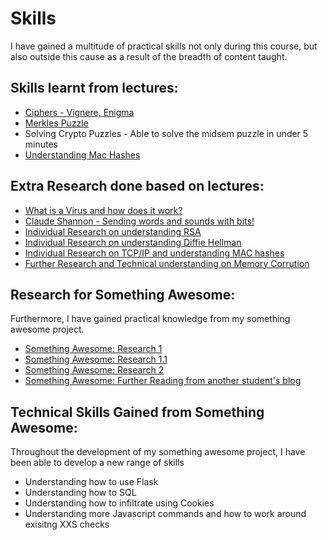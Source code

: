 # Skills 

I have gained a multitude of practical skills not only during this course, but also outside this cause as a result of the breadth of content taught. 

## Skills learnt from lectures: 
* [Ciphers - Vignere, Enigma](https://jennax-seceng.tumblr.com/post/185534723926/ciphers-types)
* [Merkles Puzzle](https://jennax-seceng.tumblr.com/post/185901350811/wk03-notes)
* Solving Crypto Puzzles - Able to solve the midsem puzzle in under 5 minutes
* [Understanding Mac Hashes](https://jennax-seceng.tumblr.com/post/185999164706/week-05-notes)
## Extra Research done based on lectures: 
* [What is a Virus and how does it work?](https://jennax-seceng.tumblr.com/post/185445335941/virus-whats-that)
* [Claude Shannon - Sending words and sounds with bits!](https://jennax-seceng.tumblr.com/post/185669124201/hmk-enthusiasm1)
* [Individual Research on understanding RSA](https://jennax-seceng.tumblr.com/post/185675561711/rsa-responsible-service-of-wait)
* [ Individual Research on understanding Diffie Hellman](https://jennax-seceng.tumblr.com/post/185901350811/wk03-notes)
* [Individual Research on TCP/IP and understanding MAC hashes](https://jennax-seceng.tumblr.com/post/185999164706/week-05-notes)
* [Further Research and Technical understanding on Memory Corrution](https://jennax-seceng.tumblr.com/post/186322711311/week-07-notes-a) 




## Research for Something Awesome: 
Furthermore, I have gained practical knowledge from my something awesome project.
* [Something Awesome: Research 1](https://jennax-seceng.tumblr.com/post/185943653966/sth-awesome-research-1)
* [Something Awesome: Research 1.1](https://jennax-seceng.tumblr.com/post/185944121256/sth-awesome-research-v11)
* [Something Awesome: Research 2](https://jennax-seceng.tumblr.com/post/185968553438/sth-awesome-research-2)
* [Something Awesome: Further Reading from another student's blog](https://jennax-seceng.tumblr.com/post/186130426171/owasp-xss-attacks)


## Technical Skills Gained from Something Awesome: 
Throughout the development of my something awesome project, I have been able to develop a new range of skills

* Understanding how to use Flask 
* Understanding how to SQL 
* Understanding how to infiltrate using Cookies 
* Understanding more Javascript commands and how to work around exisitng XXS checks

